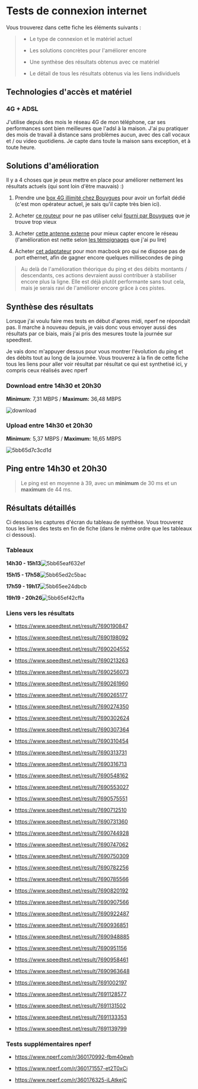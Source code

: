 # Tests de connexion internet

Vous trouverez dans cette fiche les éléments suivants :



> * Le type de connexion et le matériel actuel
> 
> * Les solutions concrètes pour l'améliorer encore
> 
> * Une synthèse des résultats obtenus avec ce matériel
> 
> * Le détail de tous les résultats obtenus via les liens individuels



## Technologies d'accès et matériel

### 4G + ADSL

J'utilise depuis des mois le réseau 4G de mon téléphone, car ses performances sont bien meilleures que l'adsl à la maison.  J'ai pu pratiquer des mois de travail à distance sans problèmes aucun, avec des call vocaux et / ou video quotidiens. Je capte dans toute la maison sans exception, et à toute heure.

## Solutions d'amélioration

Il y a 4 choses que je peux mettre en place pour améliorer nettement les résultats actuels (qui sont loin d'être mauvais) :)

1. Prendre une [box 4G illimité chez Bouygues](https://www.bouyguestelecom.fr/offres-internet/4g-box) pour avoir un forfait dédié (c'est mon opérateur actuel, je sais qu'il capte très bien ici).

2. Acheter [ce routeur](https://www.amazon.fr/Huawei-B525s-23a-Routeur-Cat%C3%A9gorie-Gigabit/dp/B071CYQW7Z/ref=sr_1_6?s=electronics&ie=UTF8&qid=1538679674&sr=1-6&keywords=routeur+4g) pour ne pas utiliser celui [fourni par Bouygues](https://www.bouyguestelecom.fr/offres-internet/4g-box) que je trouve trop vieux

3. Acheter [cette antenne externe](https://www.amazon.fr/LowcostMobile-RAD58-MIMO-700MAX-11dbi-Huawei-Netgear/dp/B01N11WV54/ref=sr_1_3?ie=UTF8&qid=1538674069&sr=8-3&keywords=antenne+4g) pour mieux capter encore le réseau (l'amélioration est nette selon [les témoignages](https://www.amazon.fr/LowcostMobile-RAD58-MIMO-700MAX-11dbi-Huawei-Netgear/product-reviews/B01N11WV54/ref=cm_cr_arp_d_viewopt_rvwer?showViewpoints=1&reviewerType=avp_only_reviews&pageNumber=1) que j'ai pu lire)

4. Acheter [cet adaptateur](https://www.apple.com/fr/shop/product/MD463ZM/A/adaptateur-thunderbolt-vers-ethernet-gigabit) pour mon macbook pro qui ne dispose pas de port ethernet, afin de gagner encore quelques millisecondes de ping

>  Au delà de l'amélioration théorique du ping et des débits montants / descendants, ces actions devraient aussi contribuer à stabiliser encore plus la ligne. Elle est déjà plutôt performante sans tout cela, mais je serais ravi de l'améliorer encore grâce à ces pistes. 

## Synthèse des résultats

Lorsque j'ai voulu faire mes tests en début d'apres midi, nperf ne répondait pas. Il marche à nouveau depuis, je vais donc vous envoyer aussi des résultats par ce biais, mais j'ai pris des mesures toute la journée sur speedtest.

Je vais donc m'appuyer dessus pour vous montrer l'évolution du ping et des débits tout au long de la journée. Vous trouverez à la fin de cette fiche tous les liens pour aller voir résultat par résultat ce qui est synthetisé ici, y compris ceux réalisés avec nperf

### Download entre 14h30 et 20h30

**Minimum**: 7,31 MBPS / **Maximum:** 36,48 MBPS

![download](https://i.loli.net/2018/10/05/5bb65c9e9ad5d.png)

### Upload entre 14h30 et 20h30

**Minimum**: 5,37 MBPS / **Maximum:** 16,65 MBPS

![5bb65d7c3cd1d](https://i.loli.net/2018/10/05/5bb65d7c3cd1d.png)

## Ping entre 14h30 et 20h30

>  Le ping est en moyenne à 39, avec un **minimum** de 30 ms et un **maximum** de 44 ms.

## Résultats détaillés

Ci dessous les captures d'écran du tableau de synthèse. Vous trouverez tous les liens des tests en fin de fiche (dans le même ordre que les tableaux ci dessous).

### Tableaux

**14h30 - 15h13**![5bb65eaf632ef](https://i.loli.net/2018/10/05/5bb65eaf632ef.png)

**15h15 - 17h58**![5bb65ed2c5bac](https://i.loli.net/2018/10/05/5bb65ed2c5bac.png)

**17h59 - 19h17**![5bb65ee24dbcb](https://i.loli.net/2018/10/05/5bb65ee24dbcb.png)

**19h19 - 20h26**![5bb65ef42cffa](https://i.loli.net/2018/10/05/5bb65ef42cffa.png)

### Liens vers les résultats

* https://www.speedtest.net/result/7690190847

* https://www.speedtest.net/result/7690198092

* https://www.speedtest.net/result/7690204552

* https://www.speedtest.net/result/7690213263

* https://www.speedtest.net/result/7690256073

* https://www.speedtest.net/result/7690261960

* https://www.speedtest.net/result/7690265177

* https://www.speedtest.net/result/7690274350

* https://www.speedtest.net/result/7690302624

* https://www.speedtest.net/result/7690307364

* https://www.speedtest.net/result/7690310454

* https://www.speedtest.net/result/7690313731

* https://www.speedtest.net/result/7690316713

* https://www.speedtest.net/result/7690548162

* https://www.speedtest.net/result/7690553027

* https://www.speedtest.net/result/7690575551

* https://www.speedtest.net/result/7690712510

* https://www.speedtest.net/result/7690731360

* https://www.speedtest.net/result/7690744928

* https://www.speedtest.net/result/7690747062

* https://www.speedtest.net/result/7690750309

* https://www.speedtest.net/result/7690782256

* https://www.speedtest.net/result/7690785566

* https://www.speedtest.net/result/7690820192

* https://www.speedtest.net/result/7690907566

* https://www.speedtest.net/result/7690922487

* https://www.speedtest.net/result/7690936851

* https://www.speedtest.net/result/7690948885

* https://www.speedtest.net/result/7690951156

* https://www.speedtest.net/result/7690958461

* https://www.speedtest.net/result/7690963648

* https://www.speedtest.net/result/7691002197

* https://www.speedtest.net/result/7691128577

* https://www.speedtest.net/result/7691131502

* https://www.speedtest.net/result/7691133353

* https://www.speedtest.net/result/7691139799

### Tests supplémentaires nperf

* https://www.nperf.com/r/360170992-fbm40ewh

* https://www.nperf.com/r/360171557-et2T0xCi

* https://www.nperf.com/r/360176325-iLAtkejC
